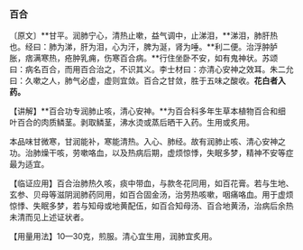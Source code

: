 ### 百合

〔原文〕**甘平。润肺宁心，清热止嗽，益气调中，止涕泪，**涕泪，肺肝热也。经曰：肺为涕，肝为泪，心为汗，脾为涎，肾为唾。**利二便。治浮肿胪胀，痞满寒热，疮肿乳痈，伤寒百合病。**行住坐卧不安，如有鬼神状。苏颂曰：病名百合，而用百合治之，不识其义。李士材曰：亦清心安神之效耳。朱二允曰：久嗽之人，肺气必虚，虚则宜敛。百合之甘敛，胜于五味之酸收。**花白者入药。**

【讲解】**百合功专润肺止咳，清心安神。**为百合科多年生草本植物百合和细叶百合的肉质鳞茎。剥取鳞茎，沸水烫或蒸后晒干入药。生用或炙用。

本品味甘微寒，甘润能补，寒能清热。入心、肺经。故有润肺止咳、清心安神之功。治肺燥干咳，劳嗽咯血，以及热病后期，虚烦惊悸，失眠多梦，精神不安等症最为适宜。

【临证应用】百合治肺热久咳，痰中带血，与款冬花同用，如百花膏。若与生地、玄参、贝母等滋阴润肺药同用，如百合固金汤，治劳热咳嗽，咽痛咯血。用于虚烦惊悸、失眠多梦，若与知母或地黄配伍，如百合知母汤、百合地黄汤，治病后余热未清而见上述证状者。

【用量用法】10—30克，煎服。清心宜生用，润肺宜炙用。
